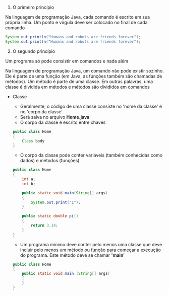 1. O primeiro princípio 

Na linguagem de programação Java, cada comando é escrito em sua própria linha. Um ponto e vírgula deve ser colocado no final de cada comando

```java
System.out.println("Humans and robots are friends forever");
System.out.println("Humans and robots are friends forever");
```

2. O segundo princípio 

Um programa só pode consistir em comandos e nada além

Na linguagem de programação Java, um comando não pode existir sozinho. Ele é parte de uma função (em Java, as funções também são chamadas de métodos). Um método é parte de uma classe. Em outras palavras, uma classe é dividida em métodos e métodos são divididos em comandos

- Classe
    - Geralmente, o código de uma classe consiste no 'nome da classe' e no 'corpo da classe'
    - Será salva no arquivo **Home.java**
    - O corpo da classe é escrito entre chaves

    ```java
    public class Home
    {
        Class body 
    }
    ```

    - O corpo da classe pode conter variáveis (também conhecidas como dados) e métodos (funções)

    ```java
    public class Home
    {
        int a;
        int b;

        public static void main(String[] args)
        {
            System.out.print("1");
        }

        public static double pi()
        {
            return 3.14;
        }
    }
    
    ```

    - Um programa mínimo deve conter pelo menos uma classe que deve incluir pelo menos um método ou função para começar a execução do programa. Este método deve se chamar **'main'**

    ```java
    public class Home
    {
        public static void main (String[] args)
        {
        }
    }
    ```


    
